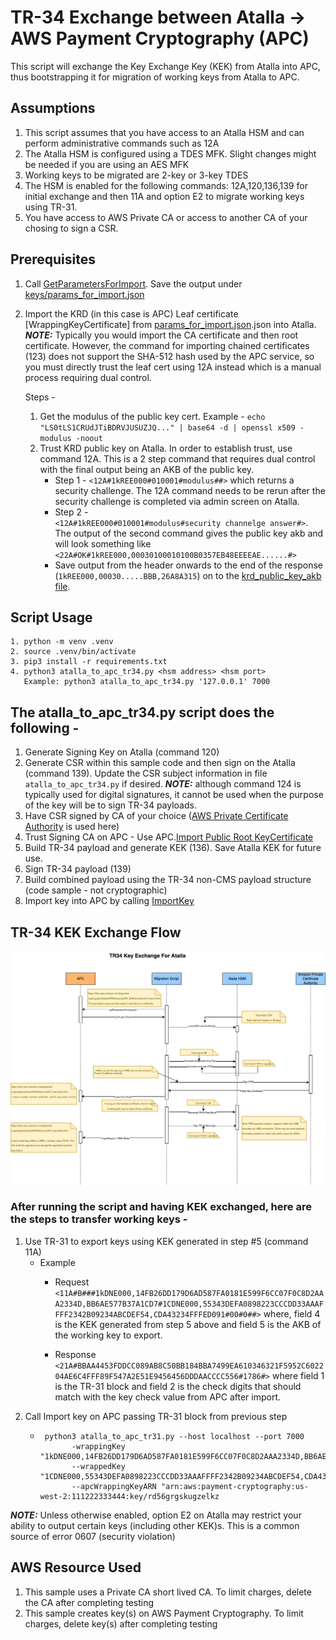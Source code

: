 # TR-34 Exchange between Atalla -> AWS Payment Cryptography (APC)
This script will exchange the Key Exchange Key (KEK) from Atalla into APC, thus bootstrapping it for migration of working keys from Atalla to APC.

## Assumptions
1. This script assumes that you have access to an Atalla HSM and can perform administrative commands such as 12A
2. The Atalla HSM is configured using a TDES MFK.  Slight changes might be needed if you are using an AES MFK
3. Working keys to be migrated are 2-key or 3-key TDES
4. The HSM is enabled for the following commands: 12A,120,136,139 for initial exchange and then 11A and option E2 to migrate working keys using TR-31.
5. You have access to AWS Private CA or access to another CA of your chosing to sign a CSR.


## Prerequisites

 1. Call [GetParametersForImport](https://docs.aws.amazon.com/payment-cryptography/latest/APIReference/API_GetParametersForImport.html). Save the output under [keys/params_for_import.json](./keys/params_for_import.json)
 2. Import the KRD (in this case is APC) Leaf certificate [WrappingKeyCertificate] from [params_for_import.json](./keys/params_for_import.json).json into Atalla.
 **_NOTE:_** Typically you would import the CA certificate and then root certificate.  However, the command for importing chained certificates (123) does not support the SHA-512 hash used by the APC service, so you must directly trust the leaf cert using 12A instead which is a manual process requiring dual control.

      Steps - 
      1. Get the modulus of the public key cert. Example - ```echo "LS0tLS1CRUdJTiBDRVJUSUZJQ..." | base64 -d | openssl x509 -modulus -noout```
      2. Trust KRD public key on Atalla.
      In order to establish trust, use command 12A. This is a 2 step command that requires dual control with the final output being an AKB of the public key.
         - Step 1 - ```<12A#1kREE000#010001#modulus##>``` which returns a security challenge. The 12A command needs to be rerun after the security challenge is completed via admin screen on Atalla. 
         - Step 2 -  
            ```<12A#1kREE000#010001#modulus#security channelge answer#>```. The output of the second command gives the public key akb and will look something like ```<22A#OK#1kREE000,00030100010100B0357EB48EEEEAE......#>```
         - Save output from the header onwards to the end of the response (```1kREE000,00030.....BBB,26A8A315```) on to the [krd_public_key_akb file](./keys/tr34_offline_krd_public_key_akb).

 ## Script Usage
 ```
 1. python -m venv .venv
 2. source .venv/bin/activate 
 3. pip3 install -r requirements.txt
 4. python3 atalla_to_apc_tr34.py <hsm address> <hsm port> 
    Example: python3 atalla_to_apc_tr34.py '127.0.0.1' 7000 
 ```

## The atalla_to_apc_tr34.py script does the following - 
1. Generate Signing Key on Atalla (command 120)
2. Generate CSR within this sample code and then sign on the Atalla (command 139). Update the CSR subject information in file `atalla_to_apc_tr34.py` if desired.
 **_NOTE:_** although command 124 is typically used for digital signatures, it cannot be used when the purpose of the key will be to sign TR-34 payloads.
3. Have CSR signed by CA of your choice ([AWS Private Certificate Authority](https://aws.amazon.com/private-ca/) is used here)
4. Trust Signing CA on APC - Use APC.[Import Public Root KeyCertificate](https://docs.aws.amazon.com/payment-cryptography/latest/APIReference/API_ImportKey.html)
5. Build TR-34 payload and generate KEK (136).  Save Atalla KEK for future use.
6. Sign TR-34 payload (139)
7. Build combined payload using the TR-34 non-CMS payload structure  (code sample - not cryptographic)
8. Import key into APC by calling [ImportKey](https://docs.aws.amazon.com/payment-cryptography/latest/APIReference/API_ImportKey.html)

## TR-34 KEK Exchange Flow
![Atalla TR-34 Flow](./assets/atalla-apc-tr34-key-exchange-sequence-diagram%20-%20Key%20Exchange.png)

### After running the script and having KEK exchanged, here are the steps to transfer working keys - 
1. Use TR-31 to export keys using KEK generated in step #5 (command 11A)
   - Example 
      - Request ```<11A#B###1kDNE000,14FB26DD179D6AD587FA0181E599F6CC07F0C8D2AAA2334D,BB6AE577B37A1CD7#1CDNE000,55343DEFA0898223CCCDD33AAAFFFF2342B09234ABCDEF54,CDA43234FFFED091#00#0##>```
      where, field 4 is the KEK generated from step 5 above and field 5 is the AKB of the working key to export.

      - Response ```<21A#BBAA4453FDDCC089AB8C50BB184BBA7499EA610346321F5952C602204AE6C4FFF89F547A2E51E9456456DDDAACCCC556#1786#>```
      where field 1 is the TR-31 block and field 2 is the check digits that should match with the key check value from APC after import. 
2. Call Import key on APC passing TR-31 block from previous step
   - ```
      python3 atalla_to_apc_tr31.py --host localhost --port 7000 
            -wrappingKey "1kDNE000,14FB26DD179D6AD587FA0181E599F6CC07F0C8D2AAA2334D,BB6AE577B37A1CD7" 
            --wrappedKey "1CDNE000,55343DEFA0898223CCCDD33AAAFFFF2342B09234ABCDEF54,CDA43234FFFED091" 
            --apcWrappingKeyARN "arn:aws:payment-cryptography:us-west-2:111222333444:key/rd56grgskugzelkz
      ```
 **_NOTE:_** Unless otherwise enabled, option E2 on Atalla may restrict your ability to output certain keys (including other KEK)s. This is a common source of error 0607 (security violation)

 ## AWS Resource Used
 1. This sample uses a Private CA short lived CA.  To limit charges, delete the CA after completing testing
 2. This sample creates key(s) on AWS Payment Cryptography.  To limit charges, delete  key(s) after completing testing
